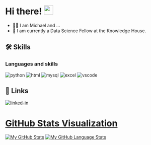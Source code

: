 # Hi there! <img src="https://media.giphy.com/media/hvRJCLFzcasrR4ia7z/giphy.gif" width="29px" height="29px">
* 🙋‍♂️ I am Michael and ...
* 🌱 I am currently a Data Science Fellow at the Knowledge House.

## 🛠️ Skills

### Languages and skills
![python](https://img.shields.io/badge/Python-3776AB?style=for-the-badge&logo=python&logoColor=white)
![html](https://img.shields.io/badge/HTML-239120?style=for-the-badge&logo=html5&logoColor=white)
![mysql](https://img.shields.io/badge/MySQL-005C84?style=for-the-badge&logo=mysql&logoColor=white)
![excel](https://img.shields.io/badge/Microsoft_Excel-217346?style=for-the-badge&logo=microsoft-excel&logoColor=white)
![vscode](https://img.shields.io/badge/Visual_Studio_Code-0078D4?style=for-the-badge&logo=visual%20studio%20code&logoColor=white)

## 🔗 Links
[![linked-in](https://img.shields.io/badge/Linked_In-0077B5?style=for-the-badge&logo=LinkedIn&logoColor=white)](https://www.linkedin.com/in/micanales/)



# [GitHub Stats Visualization](https://github.com/MichaelJCanales/github-stats)
[![My GitHub Stats](https://github-readme-stats.vercel.app/api/?username=MichaelJCanales&count_private=true&theme=tokyonight&showicons=true)]()
[![My GitHub Language Stats](https://github-readme-stats.vercel.app/api/top-langs/?username=MichaelJCanales&langs_count=5&theme=tokyonight)]()

